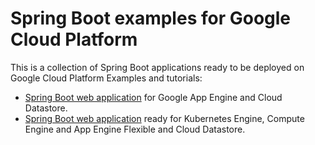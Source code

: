 Spring Boot examples for Google Cloud Platform
==============================================

This is a collection of Spring Boot applications ready to be deployed on Google Cloud Platform
Examples and tutorials:
- [Spring Boot web application](spring-boot-app-engine/) for Google App Engine and Cloud Datastore.
- [Spring Boot web application](spring-boot-containerizd/) ready for Kubernetes Engine, Compute Engine and App Engine Flexible and Cloud Datastore.